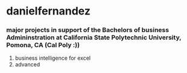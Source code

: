 # danielfernandez
### major projects in support of the Bachelors of business Admininstration at California State Polytechnic University, Pomona, CA (Cal Poly :))
1. business intelligence for excel
2. advanced 
